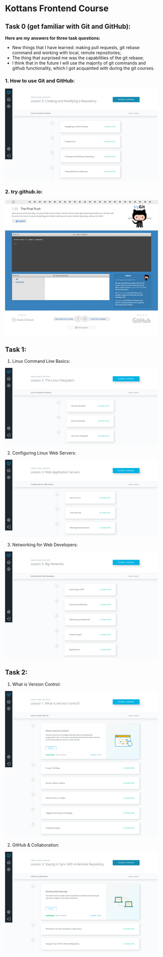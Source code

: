# Kottans Frontend Course
## Task 0 (get familiar with Git and GitHub):
**Here are my answers for three task questions:**
* New things that I have learned: making pull requests, git rebase command and working with local, remote repositories;
* The thing that surprised me was the capabilities of the git rebase;
* I think that in the future I will use the majority of git commands and github functionality, which I got acquainted with during the git courses.

### 1. How to use Git and GitHub:

![How to use Git and GitHub](task_0/how-to-use-git-and-github-udacity.png)

### 2. try.github.io:

![try.github.io](task_0/git-tutorial-try-git.png)

## Task 1:
1. Linux Command Line Basics:

![Linux Command Line Basics](task_01/linux-command-line-basics-udacity.png)

2. Configuring Linux Web Servers:

![Configuring Linux Web Servers](task_01/configuring-linux-web-servers-udacity.png)

3. Networking for Web Developers:

![Networking for Web Developers](task_01/networking-for-web-developers-udacity.png)

## Task 2:
1. What is Version Control:

![What is version Control Udacity Course](task_02/version-control-with-git-udacity.png)

2. GitHub & Collaboration:

![GitHub & Collaboration Udacity Course](task_02/github-collaboration-udacity.png)